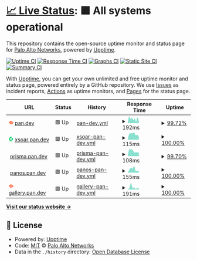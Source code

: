 # [📈 Live Status](https://status.pan.dev): <!--live status--> **🟩 All systems operational**

This repository contains the open-source uptime monitor and status page for [Palo Alto Networks](https://www.paloaltonetworks.com), powered by [Upptime](https://github.com/upptime/upptime).

[![Uptime CI](https://github.com/PaloAltoNetworks/status.pan.dev/workflows/Uptime%20CI/badge.svg)](https://github.com/PaloAltoNetworks/status.pan.dev/actions?query=workflow%3A%22Uptime+CI%22)
[![Response Time CI](https://github.com/PaloAltoNetworks/status.pan.dev/workflows/Response%20Time%20CI/badge.svg)](https://github.com/PaloAltoNetworks/status.pan.dev/actions?query=workflow%3A%22Response+Time+CI%22)
[![Graphs CI](https://github.com/PaloAltoNetworks/status.pan.dev/workflows/Graphs%20CI/badge.svg)](https://github.com/PaloAltoNetworks/status.pan.dev/actions?query=workflow%3A%22Graphs+CI%22)
[![Static Site CI](https://github.com/PaloAltoNetworks/status.pan.dev/workflows/Static%20Site%20CI/badge.svg)](https://github.com/PaloAltoNetworks/status.pan.dev/actions?query=workflow%3A%22Static+Site+CI%22)
[![Summary CI](https://github.com/PaloAltoNetworks/status.pan.dev/workflows/Summary%20CI/badge.svg)](https://github.com/PaloAltoNetworks/status.pan.dev/actions?query=workflow%3A%22Summary+CI%22)

With [Upptime](https://upptime.js.org), you can get your own unlimited and free uptime monitor and status page, powered entirely by a GitHub repository. We use [Issues](https://github.com/PaloAltoNetworks/status.pan.dev/issues) as incident reports, [Actions](https://github.com/PaloAltoNetworks/status.pan.dev/actions) as uptime monitors, and [Pages](https://status.pan.dev) for the status page.

<!--start: status pages-->
<!-- This summary is generated by Upptime (https://github.com/upptime/upptime) -->
<!-- Do not edit this manually, your changes will be overwritten -->
<!-- prettier-ignore -->
| URL | Status | History | Response Time | Uptime |
| --- | ------ | ------- | ------------- | ------ |
| <img alt="" src="https://raw.githubusercontent.com/PaloAltoNetworks/pan.dev/master/static/img/parent_favicon.png" height="13"> [pan.dev](https://pan.dev) | 🟩 Up | [pan-dev.yml](https://github.com/PaloAltoNetworks/status.pan.dev/commits/HEAD/history/pan-dev.yml) | <details><summary><img alt="Response time graph" src="./graphs/pan-dev/response-time-week.png" height="20"> 192ms</summary><br><a href="https://status.pan.dev/history/pan-dev"><img alt="Response time 150" src="https://img.shields.io/endpoint?url=https%3A%2F%2Fraw.githubusercontent.com%2FPaloAltoNetworks%2Fstatus.pan.dev%2FHEAD%2Fapi%2Fpan-dev%2Fresponse-time.json"></a><br><a href="https://status.pan.dev/history/pan-dev"><img alt="24-hour response time 101" src="https://img.shields.io/endpoint?url=https%3A%2F%2Fraw.githubusercontent.com%2FPaloAltoNetworks%2Fstatus.pan.dev%2FHEAD%2Fapi%2Fpan-dev%2Fresponse-time-day.json"></a><br><a href="https://status.pan.dev/history/pan-dev"><img alt="7-day response time 192" src="https://img.shields.io/endpoint?url=https%3A%2F%2Fraw.githubusercontent.com%2FPaloAltoNetworks%2Fstatus.pan.dev%2FHEAD%2Fapi%2Fpan-dev%2Fresponse-time-week.json"></a><br><a href="https://status.pan.dev/history/pan-dev"><img alt="30-day response time 156" src="https://img.shields.io/endpoint?url=https%3A%2F%2Fraw.githubusercontent.com%2FPaloAltoNetworks%2Fstatus.pan.dev%2FHEAD%2Fapi%2Fpan-dev%2Fresponse-time-month.json"></a><br><a href="https://status.pan.dev/history/pan-dev"><img alt="1-year response time 153" src="https://img.shields.io/endpoint?url=https%3A%2F%2Fraw.githubusercontent.com%2FPaloAltoNetworks%2Fstatus.pan.dev%2FHEAD%2Fapi%2Fpan-dev%2Fresponse-time-year.json"></a></details> | <details><summary><a href="https://status.pan.dev/history/pan-dev">99.72%</a></summary><a href="https://status.pan.dev/history/pan-dev"><img alt="All-time uptime 99.99%" src="https://img.shields.io/endpoint?url=https%3A%2F%2Fraw.githubusercontent.com%2FPaloAltoNetworks%2Fstatus.pan.dev%2FHEAD%2Fapi%2Fpan-dev%2Fuptime.json"></a><br><a href="https://status.pan.dev/history/pan-dev"><img alt="24-hour uptime 100.00%" src="https://img.shields.io/endpoint?url=https%3A%2F%2Fraw.githubusercontent.com%2FPaloAltoNetworks%2Fstatus.pan.dev%2FHEAD%2Fapi%2Fpan-dev%2Fuptime-day.json"></a><br><a href="https://status.pan.dev/history/pan-dev"><img alt="7-day uptime 99.72%" src="https://img.shields.io/endpoint?url=https%3A%2F%2Fraw.githubusercontent.com%2FPaloAltoNetworks%2Fstatus.pan.dev%2FHEAD%2Fapi%2Fpan-dev%2Fuptime-week.json"></a><br><a href="https://status.pan.dev/history/pan-dev"><img alt="30-day uptime 99.94%" src="https://img.shields.io/endpoint?url=https%3A%2F%2Fraw.githubusercontent.com%2FPaloAltoNetworks%2Fstatus.pan.dev%2FHEAD%2Fapi%2Fpan-dev%2Fuptime-month.json"></a><br><a href="https://status.pan.dev/history/pan-dev"><img alt="1-year uptime 99.99%" src="https://img.shields.io/endpoint?url=https%3A%2F%2Fraw.githubusercontent.com%2FPaloAltoNetworks%2Fstatus.pan.dev%2FHEAD%2Fapi%2Fpan-dev%2Fuptime-year.json"></a></details>
| <img alt="" src="https://raw.githubusercontent.com/demisto/content-docs/master/static/img/cortexfavicon.png" height="13"> [xsoar.pan.dev](https://xsoar.pan.dev) | 🟩 Up | [xsoar-pan-dev.yml](https://github.com/PaloAltoNetworks/status.pan.dev/commits/HEAD/history/xsoar-pan-dev.yml) | <details><summary><img alt="Response time graph" src="./graphs/xsoar-pan-dev/response-time-week.png" height="20"> 115ms</summary><br><a href="https://status.pan.dev/history/xsoar-pan-dev"><img alt="Response time 122" src="https://img.shields.io/endpoint?url=https%3A%2F%2Fraw.githubusercontent.com%2FPaloAltoNetworks%2Fstatus.pan.dev%2FHEAD%2Fapi%2Fxsoar-pan-dev%2Fresponse-time.json"></a><br><a href="https://status.pan.dev/history/xsoar-pan-dev"><img alt="24-hour response time 63" src="https://img.shields.io/endpoint?url=https%3A%2F%2Fraw.githubusercontent.com%2FPaloAltoNetworks%2Fstatus.pan.dev%2FHEAD%2Fapi%2Fxsoar-pan-dev%2Fresponse-time-day.json"></a><br><a href="https://status.pan.dev/history/xsoar-pan-dev"><img alt="7-day response time 115" src="https://img.shields.io/endpoint?url=https%3A%2F%2Fraw.githubusercontent.com%2FPaloAltoNetworks%2Fstatus.pan.dev%2FHEAD%2Fapi%2Fxsoar-pan-dev%2Fresponse-time-week.json"></a><br><a href="https://status.pan.dev/history/xsoar-pan-dev"><img alt="30-day response time 113" src="https://img.shields.io/endpoint?url=https%3A%2F%2Fraw.githubusercontent.com%2FPaloAltoNetworks%2Fstatus.pan.dev%2FHEAD%2Fapi%2Fxsoar-pan-dev%2Fresponse-time-month.json"></a><br><a href="https://status.pan.dev/history/xsoar-pan-dev"><img alt="1-year response time 120" src="https://img.shields.io/endpoint?url=https%3A%2F%2Fraw.githubusercontent.com%2FPaloAltoNetworks%2Fstatus.pan.dev%2FHEAD%2Fapi%2Fxsoar-pan-dev%2Fresponse-time-year.json"></a></details> | <details><summary><a href="https://status.pan.dev/history/xsoar-pan-dev">100.00%</a></summary><a href="https://status.pan.dev/history/xsoar-pan-dev"><img alt="All-time uptime 100.00%" src="https://img.shields.io/endpoint?url=https%3A%2F%2Fraw.githubusercontent.com%2FPaloAltoNetworks%2Fstatus.pan.dev%2FHEAD%2Fapi%2Fxsoar-pan-dev%2Fuptime.json"></a><br><a href="https://status.pan.dev/history/xsoar-pan-dev"><img alt="24-hour uptime 100.00%" src="https://img.shields.io/endpoint?url=https%3A%2F%2Fraw.githubusercontent.com%2FPaloAltoNetworks%2Fstatus.pan.dev%2FHEAD%2Fapi%2Fxsoar-pan-dev%2Fuptime-day.json"></a><br><a href="https://status.pan.dev/history/xsoar-pan-dev"><img alt="7-day uptime 100.00%" src="https://img.shields.io/endpoint?url=https%3A%2F%2Fraw.githubusercontent.com%2FPaloAltoNetworks%2Fstatus.pan.dev%2FHEAD%2Fapi%2Fxsoar-pan-dev%2Fuptime-week.json"></a><br><a href="https://status.pan.dev/history/xsoar-pan-dev"><img alt="30-day uptime 100.00%" src="https://img.shields.io/endpoint?url=https%3A%2F%2Fraw.githubusercontent.com%2FPaloAltoNetworks%2Fstatus.pan.dev%2FHEAD%2Fapi%2Fxsoar-pan-dev%2Fuptime-month.json"></a><br><a href="https://status.pan.dev/history/xsoar-pan-dev"><img alt="1-year uptime 100.00%" src="https://img.shields.io/endpoint?url=https%3A%2F%2Fraw.githubusercontent.com%2FPaloAltoNetworks%2Fstatus.pan.dev%2FHEAD%2Fapi%2Fxsoar-pan-dev%2Fuptime-year.json"></a></details>
| <img alt="" src="https://raw.githubusercontent.com/PaloAltoNetworks/prisma.pan.dev/master/static/img/prismafavicon.png" height="13"> [prisma.pan.dev](https://prisma.pan.dev) | 🟩 Up | [prisma-pan-dev.yml](https://github.com/PaloAltoNetworks/status.pan.dev/commits/HEAD/history/prisma-pan-dev.yml) | <details><summary><img alt="Response time graph" src="./graphs/prisma-pan-dev/response-time-week.png" height="20"> 108ms</summary><br><a href="https://status.pan.dev/history/prisma-pan-dev"><img alt="Response time 121" src="https://img.shields.io/endpoint?url=https%3A%2F%2Fraw.githubusercontent.com%2FPaloAltoNetworks%2Fstatus.pan.dev%2FHEAD%2Fapi%2Fprisma-pan-dev%2Fresponse-time.json"></a><br><a href="https://status.pan.dev/history/prisma-pan-dev"><img alt="24-hour response time 81" src="https://img.shields.io/endpoint?url=https%3A%2F%2Fraw.githubusercontent.com%2FPaloAltoNetworks%2Fstatus.pan.dev%2FHEAD%2Fapi%2Fprisma-pan-dev%2Fresponse-time-day.json"></a><br><a href="https://status.pan.dev/history/prisma-pan-dev"><img alt="7-day response time 108" src="https://img.shields.io/endpoint?url=https%3A%2F%2Fraw.githubusercontent.com%2FPaloAltoNetworks%2Fstatus.pan.dev%2FHEAD%2Fapi%2Fprisma-pan-dev%2Fresponse-time-week.json"></a><br><a href="https://status.pan.dev/history/prisma-pan-dev"><img alt="30-day response time 119" src="https://img.shields.io/endpoint?url=https%3A%2F%2Fraw.githubusercontent.com%2FPaloAltoNetworks%2Fstatus.pan.dev%2FHEAD%2Fapi%2Fprisma-pan-dev%2Fresponse-time-month.json"></a><br><a href="https://status.pan.dev/history/prisma-pan-dev"><img alt="1-year response time 122" src="https://img.shields.io/endpoint?url=https%3A%2F%2Fraw.githubusercontent.com%2FPaloAltoNetworks%2Fstatus.pan.dev%2FHEAD%2Fapi%2Fprisma-pan-dev%2Fresponse-time-year.json"></a></details> | <details><summary><a href="https://status.pan.dev/history/prisma-pan-dev">99.70%</a></summary><a href="https://status.pan.dev/history/prisma-pan-dev"><img alt="All-time uptime 100.00%" src="https://img.shields.io/endpoint?url=https%3A%2F%2Fraw.githubusercontent.com%2FPaloAltoNetworks%2Fstatus.pan.dev%2FHEAD%2Fapi%2Fprisma-pan-dev%2Fuptime.json"></a><br><a href="https://status.pan.dev/history/prisma-pan-dev"><img alt="24-hour uptime 97.88%" src="https://img.shields.io/endpoint?url=https%3A%2F%2Fraw.githubusercontent.com%2FPaloAltoNetworks%2Fstatus.pan.dev%2FHEAD%2Fapi%2Fprisma-pan-dev%2Fuptime-day.json"></a><br><a href="https://status.pan.dev/history/prisma-pan-dev"><img alt="7-day uptime 99.70%" src="https://img.shields.io/endpoint?url=https%3A%2F%2Fraw.githubusercontent.com%2FPaloAltoNetworks%2Fstatus.pan.dev%2FHEAD%2Fapi%2Fprisma-pan-dev%2Fuptime-week.json"></a><br><a href="https://status.pan.dev/history/prisma-pan-dev"><img alt="30-day uptime 99.93%" src="https://img.shields.io/endpoint?url=https%3A%2F%2Fraw.githubusercontent.com%2FPaloAltoNetworks%2Fstatus.pan.dev%2FHEAD%2Fapi%2Fprisma-pan-dev%2Fuptime-month.json"></a><br><a href="https://status.pan.dev/history/prisma-pan-dev"><img alt="1-year uptime 99.99%" src="https://img.shields.io/endpoint?url=https%3A%2F%2Fraw.githubusercontent.com%2FPaloAltoNetworks%2Fstatus.pan.dev%2FHEAD%2Fapi%2Fprisma-pan-dev%2Fuptime-year.json"></a></details>
| <img alt="" src="https://raw.githubusercontent.com/PaloAltoNetworks/panos.pan.dev/master/static/img/strata_favicon.png" height="13"> [panos.pan.dev](https://panos.pan.dev) | 🟩 Up | [panos-pan-dev.yml](https://github.com/PaloAltoNetworks/status.pan.dev/commits/HEAD/history/panos-pan-dev.yml) | <details><summary><img alt="Response time graph" src="./graphs/panos-pan-dev/response-time-week.png" height="20"> 155ms</summary><br><a href="https://status.pan.dev/history/panos-pan-dev"><img alt="Response time 119" src="https://img.shields.io/endpoint?url=https%3A%2F%2Fraw.githubusercontent.com%2FPaloAltoNetworks%2Fstatus.pan.dev%2FHEAD%2Fapi%2Fpanos-pan-dev%2Fresponse-time.json"></a><br><a href="https://status.pan.dev/history/panos-pan-dev"><img alt="24-hour response time 82" src="https://img.shields.io/endpoint?url=https%3A%2F%2Fraw.githubusercontent.com%2FPaloAltoNetworks%2Fstatus.pan.dev%2FHEAD%2Fapi%2Fpanos-pan-dev%2Fresponse-time-day.json"></a><br><a href="https://status.pan.dev/history/panos-pan-dev"><img alt="7-day response time 155" src="https://img.shields.io/endpoint?url=https%3A%2F%2Fraw.githubusercontent.com%2FPaloAltoNetworks%2Fstatus.pan.dev%2FHEAD%2Fapi%2Fpanos-pan-dev%2Fresponse-time-week.json"></a><br><a href="https://status.pan.dev/history/panos-pan-dev"><img alt="30-day response time 152" src="https://img.shields.io/endpoint?url=https%3A%2F%2Fraw.githubusercontent.com%2FPaloAltoNetworks%2Fstatus.pan.dev%2FHEAD%2Fapi%2Fpanos-pan-dev%2Fresponse-time-month.json"></a><br><a href="https://status.pan.dev/history/panos-pan-dev"><img alt="1-year response time 118" src="https://img.shields.io/endpoint?url=https%3A%2F%2Fraw.githubusercontent.com%2FPaloAltoNetworks%2Fstatus.pan.dev%2FHEAD%2Fapi%2Fpanos-pan-dev%2Fresponse-time-year.json"></a></details> | <details><summary><a href="https://status.pan.dev/history/panos-pan-dev">100.00%</a></summary><a href="https://status.pan.dev/history/panos-pan-dev"><img alt="All-time uptime 100.00%" src="https://img.shields.io/endpoint?url=https%3A%2F%2Fraw.githubusercontent.com%2FPaloAltoNetworks%2Fstatus.pan.dev%2FHEAD%2Fapi%2Fpanos-pan-dev%2Fuptime.json"></a><br><a href="https://status.pan.dev/history/panos-pan-dev"><img alt="24-hour uptime 100.00%" src="https://img.shields.io/endpoint?url=https%3A%2F%2Fraw.githubusercontent.com%2FPaloAltoNetworks%2Fstatus.pan.dev%2FHEAD%2Fapi%2Fpanos-pan-dev%2Fuptime-day.json"></a><br><a href="https://status.pan.dev/history/panos-pan-dev"><img alt="7-day uptime 100.00%" src="https://img.shields.io/endpoint?url=https%3A%2F%2Fraw.githubusercontent.com%2FPaloAltoNetworks%2Fstatus.pan.dev%2FHEAD%2Fapi%2Fpanos-pan-dev%2Fuptime-week.json"></a><br><a href="https://status.pan.dev/history/panos-pan-dev"><img alt="30-day uptime 100.00%" src="https://img.shields.io/endpoint?url=https%3A%2F%2Fraw.githubusercontent.com%2FPaloAltoNetworks%2Fstatus.pan.dev%2FHEAD%2Fapi%2Fpanos-pan-dev%2Fuptime-month.json"></a><br><a href="https://status.pan.dev/history/panos-pan-dev"><img alt="1-year uptime 100.00%" src="https://img.shields.io/endpoint?url=https%3A%2F%2Fraw.githubusercontent.com%2FPaloAltoNetworks%2Fstatus.pan.dev%2FHEAD%2Fapi%2Fpanos-pan-dev%2Fuptime-year.json"></a></details>
| <img alt="" src="https://raw.githubusercontent.com/PaloAltoNetworks/pan.dev/master/static/img/parent_favicon.png" height="13"> [gallery.pan.dev](https://gallery.pan.dev) | 🟩 Up | [gallery-pan-dev.yml](https://github.com/PaloAltoNetworks/status.pan.dev/commits/HEAD/history/gallery-pan-dev.yml) | <details><summary><img alt="Response time graph" src="./graphs/gallery-pan-dev/response-time-week.png" height="20"> 191ms</summary><br><a href="https://status.pan.dev/history/gallery-pan-dev"><img alt="Response time 113" src="https://img.shields.io/endpoint?url=https%3A%2F%2Fraw.githubusercontent.com%2FPaloAltoNetworks%2Fstatus.pan.dev%2FHEAD%2Fapi%2Fgallery-pan-dev%2Fresponse-time.json"></a><br><a href="https://status.pan.dev/history/gallery-pan-dev"><img alt="24-hour response time 100" src="https://img.shields.io/endpoint?url=https%3A%2F%2Fraw.githubusercontent.com%2FPaloAltoNetworks%2Fstatus.pan.dev%2FHEAD%2Fapi%2Fgallery-pan-dev%2Fresponse-time-day.json"></a><br><a href="https://status.pan.dev/history/gallery-pan-dev"><img alt="7-day response time 191" src="https://img.shields.io/endpoint?url=https%3A%2F%2Fraw.githubusercontent.com%2FPaloAltoNetworks%2Fstatus.pan.dev%2FHEAD%2Fapi%2Fgallery-pan-dev%2Fresponse-time-week.json"></a><br><a href="https://status.pan.dev/history/gallery-pan-dev"><img alt="30-day response time 120" src="https://img.shields.io/endpoint?url=https%3A%2F%2Fraw.githubusercontent.com%2FPaloAltoNetworks%2Fstatus.pan.dev%2FHEAD%2Fapi%2Fgallery-pan-dev%2Fresponse-time-month.json"></a><br><a href="https://status.pan.dev/history/gallery-pan-dev"><img alt="1-year response time 115" src="https://img.shields.io/endpoint?url=https%3A%2F%2Fraw.githubusercontent.com%2FPaloAltoNetworks%2Fstatus.pan.dev%2FHEAD%2Fapi%2Fgallery-pan-dev%2Fresponse-time-year.json"></a></details> | <details><summary><a href="https://status.pan.dev/history/gallery-pan-dev">100.00%</a></summary><a href="https://status.pan.dev/history/gallery-pan-dev"><img alt="All-time uptime 100.00%" src="https://img.shields.io/endpoint?url=https%3A%2F%2Fraw.githubusercontent.com%2FPaloAltoNetworks%2Fstatus.pan.dev%2FHEAD%2Fapi%2Fgallery-pan-dev%2Fuptime.json"></a><br><a href="https://status.pan.dev/history/gallery-pan-dev"><img alt="24-hour uptime 100.00%" src="https://img.shields.io/endpoint?url=https%3A%2F%2Fraw.githubusercontent.com%2FPaloAltoNetworks%2Fstatus.pan.dev%2FHEAD%2Fapi%2Fgallery-pan-dev%2Fuptime-day.json"></a><br><a href="https://status.pan.dev/history/gallery-pan-dev"><img alt="7-day uptime 100.00%" src="https://img.shields.io/endpoint?url=https%3A%2F%2Fraw.githubusercontent.com%2FPaloAltoNetworks%2Fstatus.pan.dev%2FHEAD%2Fapi%2Fgallery-pan-dev%2Fuptime-week.json"></a><br><a href="https://status.pan.dev/history/gallery-pan-dev"><img alt="30-day uptime 100.00%" src="https://img.shields.io/endpoint?url=https%3A%2F%2Fraw.githubusercontent.com%2FPaloAltoNetworks%2Fstatus.pan.dev%2FHEAD%2Fapi%2Fgallery-pan-dev%2Fuptime-month.json"></a><br><a href="https://status.pan.dev/history/gallery-pan-dev"><img alt="1-year uptime 100.00%" src="https://img.shields.io/endpoint?url=https%3A%2F%2Fraw.githubusercontent.com%2FPaloAltoNetworks%2Fstatus.pan.dev%2FHEAD%2Fapi%2Fgallery-pan-dev%2Fuptime-year.json"></a></details>

<!--end: status pages-->

[**Visit our status website →**](https://status.pan.dev)

## 📄 License

- Powered by: [Upptime](https://github.com/upptime/upptime)
- Code: [MIT](./LICENSE) © [Palo Alto Networks](https://www.paloaltonetworks.com)
- Data in the `./history` directory: [Open Database License](https://opendatacommons.org/licenses/odbl/1-0/)
